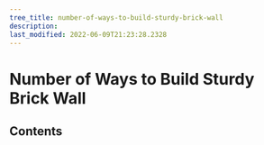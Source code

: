 ```yaml
---
tree_title: number-of-ways-to-build-sturdy-brick-wall
description: 
last_modified: 2022-06-09T21:23:28.2328
---
```


# Number of Ways to Build Sturdy Brick Wall

## Contents
